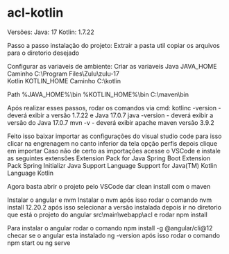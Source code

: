 # acl-kotlin

Versões:
Java: 17
Kotlin: 1.7.22

Passo a passo instalação do projeto:
Extrair a pasta util
copiar os arquivos para o diretorio desejado

Configurar as variaveis de ambiente:
Criar as variaveis
Java JAVA_HOME 
Caminho C:\Program Files\Zulu\zulu-17\
Kotlin KOTLIN_HOME
Caminho C:\kotlin

Path
%JAVA_HOME%\bin
%KOTLIN_HOME%\bin
C:\maven\bin

Após realizar esses passos, rodar os comandos via cmd: 
kotlinc -version - deverá exibir a versão 1.7.22 e Java 17.0.7
java -version - deverá exibir a versão do Java 17.0.7
mvn -v - deverá exibir apache maven versão 3.9.2

Feito isso baixar importar as configurações do visual studio code
para isso clicar na engrenagem no canto inferior da tela opção perfis depois clique em importar
Caso não de certo as importações acesse o VSCode e instale as seguintes extensões 
Extension Pack for Java
Spring Boot Extension Pack
Spring Initializr Java Support
Language Support for Java(TM)
Kotlin Language
Kotlin

Agora basta abrir o projeto pelo VSCode dar clean install com o maven 

Instalar o angular e nvm
Instalar o nvm após isso rodar o comando 
nvm install 12.20.2
após isso selecionar a versão instalada
depois ir no diretorio que está o projeto do angular 
src\main\webapp\acl e rodar npm install


Para instalar o angular rodar o comando npm install -g @angular/cli@12
checar se o angular esta instalado ng -version
após isso rodar o comando npm start ou ng serve



